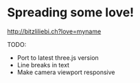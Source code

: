 Spreading some love!
===================

http://bitzliliebi.ch?love=myname

TODO:
- Port to latest three.js version
- Line breaks in text
- Make camera viewport responsive
